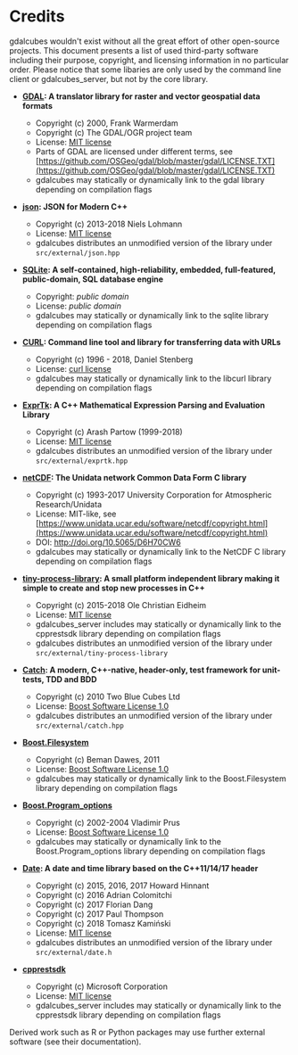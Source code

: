 
# Credits

gdalcubes wouldn't exist without all the great effort of other open-source projects.
This document presents a list of used third-party software including their purpose, copyright, and licensing information 
in no particular order. Please notice that some libaries are only used by the command line client or gdalcubes_server, but not 
by the core library.

- **[GDAL](https://www.gdal.org/):  A translator library for raster and vector geospatial data formats**
    - Copyright (c) 2000, Frank Warmerdam
    - Copyright (c) The GDAL/OGR project team
    - License:  [MIT license](https://opensource.org/licenses/MIT)
    - Parts of GDAL are licensed under
    different terms, see [https://github.com/OSGeo/gdal/blob/master/gdal/LICENSE.TXT](https://github.com/OSGeo/gdal/blob/master/gdal/LICENSE.TXT)
    - gdalcubes may statically or dynamically link to the gdal library depending on compilation flags

- **[json](https://github.com/nlohmann/json): JSON for Modern C++**
     - Copyright (c) 2013-2018 Niels Lohmann
     - License: [MIT license](https://opensource.org/licenses/MIT) 
     - gdalcubes distributes an unmodified version of the library under `src/external/json.hpp`
     
- **[SQLite](https://www.sqlite.org/): A self-contained, high-reliability, embedded, full-featured, public-domain, SQL database engine**
     - Copyright:  _public domain_
     - License: _public domain_
     - gdalcubes may statically or dynamically link to the sqlite library depending on compilation flags
    
- **[CURL](https://curl.haxx.se/): Command line tool and library for transferring data with URLs**
     - Copyright (c) 1996 - 2018, Daniel Stenberg
     - License: [curl license](https://curl.haxx.se/docs/copyright.html) 
     - gdalcubes may statically or dynamically link to the libcurl library depending on compilation flags
      
- **[ExprTk](http://www.partow.net/programming/exprtk/): A C++ Mathematical Expression Parsing and Evaluation Library**
    - Copyright (c) Arash Partow (1999-2018) 
    - License:  [MIT license](https://opensource.org/licenses/MIT) 
    - gdalcubes distributes an unmodified version of the library under `src/external/exprtk.hpp`

- **[netCDF](https://www.unidata.ucar.edu/software/netcdf): The Unidata network Common Data Form C library**
    - Copyright (c) 1993-2017 University Corporation for Atmospheric Research/Unidata
    - License: MIT-like, see [https://www.unidata.ucar.edu/software/netcdf/copyright.html](https://www.unidata.ucar.edu/software/netcdf/copyright.html)
    - DOI: http://doi.org/10.5065/D6H70CW6
    - gdalcubes may statically or dynamically link to the NetCDF C library depending on compilation flags

- **[tiny-process-library](https://gitlab.com/eidheim/tiny-process-library): A small platform independent library making it simple to create and stop new processes in C++**
    - Copyright (c) 2015-2018 Ole Christian Eidheim
    - License:  [MIT license](https://opensource.org/licenses/MIT)      
    - gdalcubes_server includes may statically or dynamically link to the cpprestsdk library depending on compilation flags 
    - gdalcubes distributes an unmodified version of the library under `src/external/tiny-process-library`                    

- **[Catch](https://www.gdal.org/): A modern, C++-native, header-only, test framework for unit-tests, TDD and BDD**
    - Copyright (c) 2010 Two Blue Cubes Ltd
    - License:  [Boost Software License 1.0](https://www.boost.org/LICENSE_1_0.txt)
    - gdalcubes distributes an unmodified version of the library under `src/external/catch.hpp`
    
- **[Boost.Filesystem](https://www.boost.org/doc/libs/1_68_0/libs/filesystem/doc/index.htm)**
    - Copyright (c) Beman Dawes, 2011
    - License:  [Boost Software License 1.0](https://www.boost.org/LICENSE_1_0.txt)
    - gdalcubes may statically or dynamically link to the Boost.Filesystem library depending on compilation flags         
 
- **[Boost.Program_options](https://www.boost.org/doc/libs/1_68_0/doc/html/program_options.html)**
    - Copyright (c) 2002-2004 Vladimir Prus
    - License:  [Boost Software License 1.0](https://www.boost.org/LICENSE_1_0.txt)       
    - gdalcubes may statically or dynamically link to the Boost.Program_options library depending on compilation flags         
                      
- **[Date](https://github.com/HowardHinnant/date): A date and time library based on the C++11/14/17 <chrono> header**   
    - Copyright (c) 2015, 2016, 2017 Howard Hinnant
    - Copyright (c) 2016 Adrian Colomitchi
    - Copyright (c) 2017 Florian Dang
    - Copyright (c) 2017 Paul Thompson
    - Copyright (c) 2018 Tomasz Kamiński    
    - License: [MIT license](https://opensource.org/licenses/MIT)       
    - gdalcubes distributes an unmodified version of the library under `src/external/date.h`
 
- **[cpprestsdk](https://github.com/Microsoft/cpprestsdk)**
    - Copyright (c) Microsoft Corporation
    - License:  [MIT license](https://opensource.org/licenses/MIT)      
    - gdalcubes_server includes may statically or dynamically link to the cpprestsdk library depending on compilation flags 





Derived work such as R or Python packages may use further external software (see their documentation).  